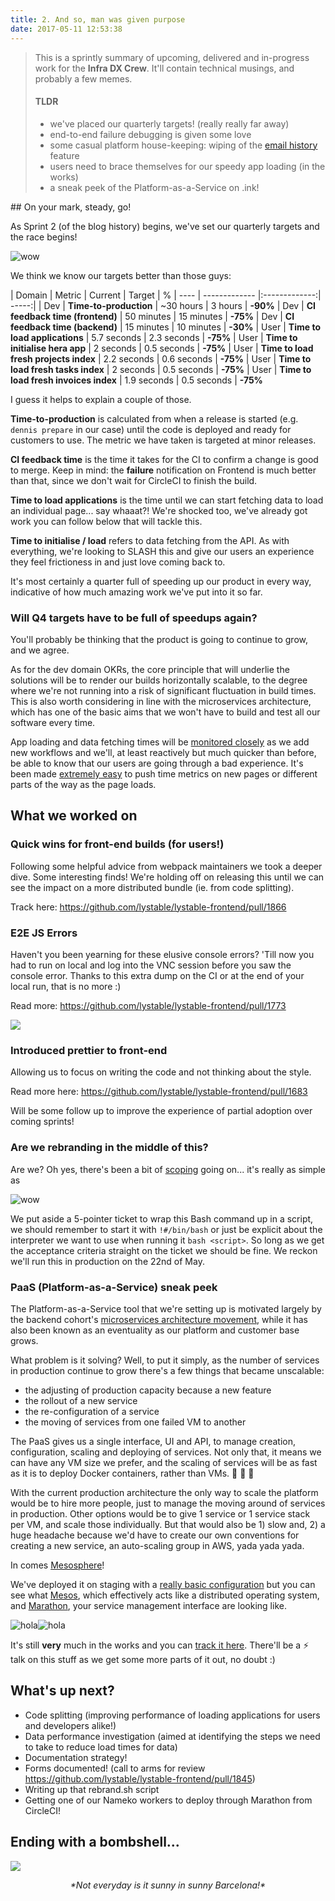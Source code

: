 ```yaml
---
title: 2. And so, man was given purpose
date: 2017-05-11 12:53:38
---
```


> This is a sprintly summary of upcoming, delivered and in-progress work for the **Infra DX Crew**.
> It'll contain technical musings, <SOMETHING ELSE> and probably a few memes.
>
> #### TLDR
>
> - we've placed our quarterly targets! (really really far away)
> - end-to-end failure debugging is given some love
> - some casual platform house-keeping: wiping of the [email history](https://github.com/lystable/lystable-frontend/pull/1874) feature
> - users need to brace themselves for our speedy app loading (in the works)
> - a sneak peek of the Platform-as-a-Service on .ink!

## On your mark, steady, go!

As Sprint 2 (of the blog history) begins, we've set our quarterly targets and the race begins!

![wow](https://media.giphy.com/media/xxaQaFFAT1dcY/giphy.gif)

We think we know our targets better than those guys:

| Domain | Metric        | Current           | Target  | %
| ---- | ------------- |:-------------:| -----:|
| Dev | **Time-to-production** | ~30 hours | 3 hours | **-90%**
| Dev | **CI feedback time (frontend)** | 50 minutes | 15 minutes | **-75%**
| Dev | **CI feedback time (backend)** | 15 minutes | 10 minutes | **-30%**
| User | **Time to load applications** | 5.7 seconds | 2.3 seconds | **-75%**
| User | **Time to initialise hera app** | 2 seconds | 0.5 seconds | **-75%**
| User | **Time to load fresh projects index** | 2.2 seconds | 0.6 seconds | **-75%**
| User | **Time to load fresh tasks index** | 2 seconds | 0.5 seconds | **-75%**
| User | **Time to load fresh invoices index** | 1.9 seconds | 0.5 seconds | **-75%**

I guess it helps to explain a couple of those.

**Time-to-production** is calculated from when a release is started (e.g. `dennis prepare` in our case) until the code is deployed and ready for customers to use. The metric we have taken is targeted at minor releases.

**CI feedback time** is the time it takes for the CI to confirm a change is good to merge. Keep in mind: the **failure** notification on Frontend is much better than that, since we don't wait for CircleCI to finish the build.

**Time to load applications** is the time until we can start fetching data to load an individual page... say whaaat?! We're shocked too, we've already got work you can follow below that will tackle this.

**Time to initialise / load** refers to data fetching from the API. As with everything, we're looking to SLASH this and give our users an experience they feel frictioness in and just love coming back to.

It's most certainly a quarter full of speeding up our product in every way, indicative of how much amazing work we've put into it so far.

### Will Q4 targets have to be full of speedups again?

You'll probably be thinking that the product is going to continue to grow, and we agree.

As for the dev domain OKRs, the core principle that will underlie the solutions will be to render our builds horizontally scalable, to the degree where we're not running into a risk of significant fluctuation in build times. This is also worth considering in line with the microservices architecture, which has one of the basic aims that we won't have to build and test all our software every time.

App loading and data fetching times will be [monitored closely](https://internal-event-monitoring.lystable.com) as we add new workflows and we'll, at least reactively but much quicker than before, be able to know that our users are going through a bad experience. It's been made [extremely easy](https://github.com/lystable/lystable-frontend/pull/1787) to push time metrics on new pages or different parts of the way as the page loads.

## What we worked on

### Quick wins for front-end builds (for users!)

Following some helpful advice from webpack maintainers we took a deeper dive. Some interesting finds! We're holding off on releasing this until we can see the impact on a more distributed bundle (ie. from code splitting).

Track here: https://github.com/lystable/lystable-frontend/pull/1866

### E2E JS Errors

Haven't you been yearning for these elusive console errors? 'Till now you had to run on local and log into the VNC session before you saw the console error. Thanks to this extra dump on the CI or at the end of your local run, that is no more :)

Read more: https://github.com/lystable/lystable-frontend/pull/1773

![](./2-man-was-given-purpose/e2ejserrors.png)

### Introduced prettier to front-end

Allowing us to focus on writing the code and not thinking about the style.

Read more here: https://github.com/lystable/lystable-frontend/pull/1683

Will be some follow up to improve the experience of partial adoption over coming sprints!

### Are we rebranding in the middle of this?

Are we? Oh yes, there's been a bit of [scoping](https://docs.google.com/document/d/1GWbkShkMMBHX0FQVOWlnBiIOs2jDLEBgBXe45nAhx6M/edit) going on... it's really as simple as

![wow](./2-man-was-given-purpose/stevable.png)

We put aside a 5-pointer ticket to wrap this Bash command up in a script, we should remember to start it with `!#/bin/bash` or just be explicit about the interpreter we want to use when running it `bash <script>`. So long as we get the acceptance criteria straight on the ticket we should be fine. We reckon we'll run this in production on the 22nd of May.

### PaaS (Platform-as-a-Service) sneak peek

The Platform-as-a-Service tool that we're setting up is motivated largely by the backend cohort's [microservices architecture movement](https://trello.com/c/l5oUlCku/54-the-move-to-microservices), while it has also been known as an eventuality as our platform and customer base grows.

What problem is it solving? Well, to put it simply, as the number of services in production continue to grow there's a few things that became unscalable:

- the adjusting of production capacity because a new feature
- the rollout of a new service
- the re-configuration of a service
- the moving of services from one failed VM to another

The PaaS gives us a single interface, UI and API, to manage creation, configuration, scaling and deploying of services. Not only that, it means we can have any VM size we prefer, and the scaling of services will be as fast as it is to deploy Docker containers, rather than VMs. :tada: :tada: :tada:

With the current production architecture the only way to scale the platform would be to hire more people, just to manage the moving around of services in production. Other options would be to give 1 service or 1 service stack per VM, and scale those individually. But that would also be 1) slow and, 2) a huge headache because we'd have to create our own conventions for creating a new service, an auto-scaling group in AWS, yada yada yada.

In comes [Mesosphere](https://mesosphere.com/)!

We've deployed it on staging with a [really basic configuration](https://lystable.atlassian.net/browse/INFRA-50) but you can see what [Mesos](https://internal-mesos-monitoring.lystable.ink/#/), which effectively acts like a distributed operating system, and [Marathon](https://internal-marathon-monitoring.lystable.ink/ui/#/apps), your service management interface are looking like.

![hola](./2-man-was-given-purpose/hw-resources.png)![hola](./2-man-was-given-purpose/paas.png)

It's still **very** much in the works and you can [track it here](https://lystable.atlassian.net/browse/INFRA-31). There'll be a :zap: talk on this stuff as we get some more parts of it out, no doubt :)

## What's up next?

- Code splitting (improving performance of loading applications for users and developers alike!)
- Data performance investigation (aimed at identifying the steps we need to take to reduce load times for data)
- Documentation strategy!
- Forms documented! (call to arms for review https://github.com/lystable/lystable-frontend/pull/1845)
- Writing up that rebrand.sh script
- Getting one of our Nameko workers to deploy through Marathon from CircleCI!

## Ending with a bombshell...

![](./2-man-was-given-purpose/rainy-bcn.png)
<center><i>*Not everyday is it sunny in sunny Barcelona!*</i></center>
